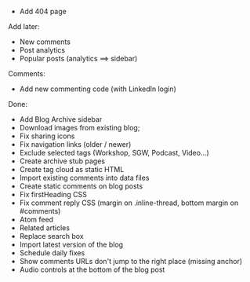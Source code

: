 * Add 404 page

Add later:

* New comments
* Post analytics
* Popular posts (analytics ==> sidebar)

Comments:

* Add new commenting code (with LinkedIn login)

Done:

* Add Blog Archive sidebar
* Download images from existing blog;
* Fix sharing icons
* Fix navigation links (older / newer)
* Exclude selected tags (Workshop, SGW, Podcast, Video...)
* Create archive stub pages
* Create tag cloud as static HTML
* Import existing comments into data files
* Create static comments on blog posts
* Fix firstHeading CSS
* Fix comment reply CSS (margin on .inline-thread, bottom margin on #comments)
* Atom feed
* Related articles
* Replace search box
* Import latest version of the blog
* Schedule daily fixes
* Show comments URLs don't jump to the right place (missing anchor)
* Audio controls at the bottom of the blog post
